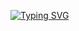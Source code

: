 [![Typing SVG](https://readme-typing-svg.herokuapp.com?font=Fira+Code&weight=600&pause=1000&color=F7F7F7&width=435&lines=Hello%2C+Welcome+to+my+Profile)](https://git.io/typing-svg)

